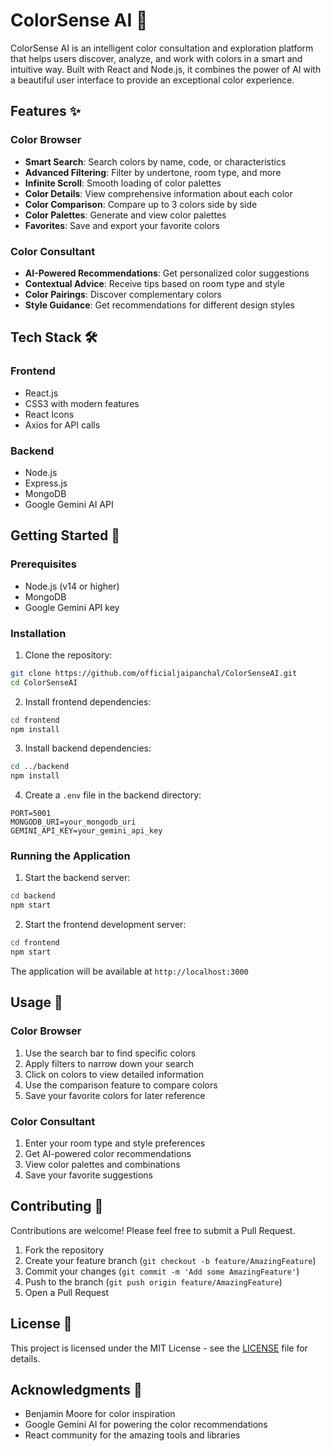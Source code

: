 # ColorSense AI 🎨

ColorSense AI is an intelligent color consultation and exploration platform that helps users discover, analyze, and work with colors in a smart and intuitive way. Built with React and Node.js, it combines the power of AI with a beautiful user interface to provide an exceptional color experience.

## Features ✨

### Color Browser
- **Smart Search**: Search colors by name, code, or characteristics
- **Advanced Filtering**: Filter by undertone, room type, and more
- **Infinite Scroll**: Smooth loading of color palettes
- **Color Details**: View comprehensive information about each color
- **Color Comparison**: Compare up to 3 colors side by side
- **Color Palettes**: Generate and view color palettes
- **Favorites**: Save and export your favorite colors

### Color Consultant
- **AI-Powered Recommendations**: Get personalized color suggestions
- **Contextual Advice**: Receive tips based on room type and style
- **Color Pairings**: Discover complementary colors
- **Style Guidance**: Get recommendations for different design styles

## Tech Stack 🛠

### Frontend
- React.js
- CSS3 with modern features
- React Icons
- Axios for API calls

### Backend
- Node.js
- Express.js
- MongoDB
- Google Gemini AI API

## Getting Started 🚀

### Prerequisites
- Node.js (v14 or higher)
- MongoDB
- Google Gemini API key

### Installation

1. Clone the repository:
```bash
git clone https://github.com/officialjaipanchal/ColorSenseAI.git
cd ColorSenseAI
```

2. Install frontend dependencies:
```bash
cd frontend
npm install
```

3. Install backend dependencies:
```bash
cd ../backend
npm install
```

4. Create a `.env` file in the backend directory:
```env
PORT=5001
MONGODB_URI=your_mongodb_uri
GEMINI_API_KEY=your_gemini_api_key
```

### Running the Application

1. Start the backend server:
```bash
cd backend
npm start
```

2. Start the frontend development server:
```bash
cd frontend
npm start
```

The application will be available at `http://localhost:3000`

## Usage 📖

### Color Browser
1. Use the search bar to find specific colors
2. Apply filters to narrow down your search
3. Click on colors to view detailed information
4. Use the comparison feature to compare colors
5. Save your favorite colors for later reference

### Color Consultant
1. Enter your room type and style preferences
2. Get AI-powered color recommendations
3. View color palettes and combinations
4. Save your favorite suggestions

## Contributing 🤝

Contributions are welcome! Please feel free to submit a Pull Request.

1. Fork the repository
2. Create your feature branch (`git checkout -b feature/AmazingFeature`)
3. Commit your changes (`git commit -m 'Add some AmazingFeature'`)
4. Push to the branch (`git push origin feature/AmazingFeature`)
5. Open a Pull Request

## License 📝

This project is licensed under the MIT License - see the [LICENSE](LICENSE) file for details.

## Acknowledgments 🙏

- Benjamin Moore for color inspiration
- Google Gemini AI for powering the color recommendations
- React community for the amazing tools and libraries
